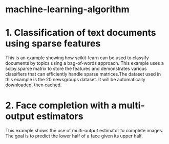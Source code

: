 # machine-learning-algorithm
# 1. Classification of text documents using sparse features
  This is an example showing how scikit-learn can be used to classify documents by topics using a bag-of-words approach. This example uses a scipy.sparse matrix to store the features and demonstrates various classifiers that can efficiently handle sparse matrices.The dataset used in this example is the 20 newsgroups dataset. It will be automatically downloaded, then cached.
# 2. Face completion with a multi-output estimators
This example shows the use of multi-output estimator to complete images. The goal is to predict the lower half of a face given its upper half.
